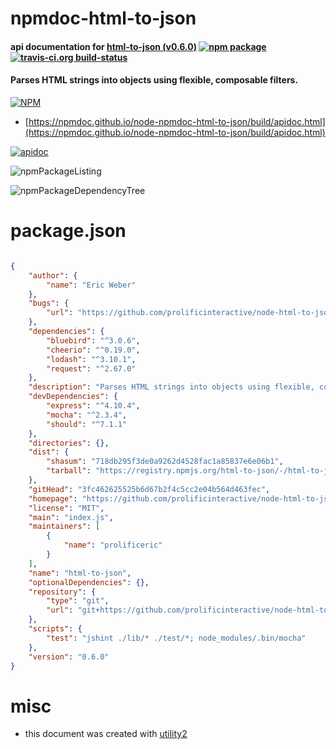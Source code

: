 # npmdoc-html-to-json

#### api documentation for  [html-to-json (v0.6.0)](https://github.com/prolificinteractive/node-html-to-json#readme)  [![npm package](https://img.shields.io/npm/v/npmdoc-html-to-json.svg?style=flat-square)](https://www.npmjs.org/package/npmdoc-html-to-json) [![travis-ci.org build-status](https://api.travis-ci.org/npmdoc/node-npmdoc-html-to-json.svg)](https://travis-ci.org/npmdoc/node-npmdoc-html-to-json)

#### Parses HTML strings into objects using flexible, composable filters.

[![NPM](https://nodei.co/npm/html-to-json.png?downloads=true&downloadRank=true&stars=true)](https://www.npmjs.com/package/html-to-json)

- [https://npmdoc.github.io/node-npmdoc-html-to-json/build/apidoc.html](https://npmdoc.github.io/node-npmdoc-html-to-json/build/apidoc.html)

[![apidoc](https://npmdoc.github.io/node-npmdoc-html-to-json/build/screenCapture.buildCi.browser.%252Ftmp%252Fbuild%252Fapidoc.html.png)](https://npmdoc.github.io/node-npmdoc-html-to-json/build/apidoc.html)

![npmPackageListing](https://npmdoc.github.io/node-npmdoc-html-to-json/build/screenCapture.npmPackageListing.svg)

![npmPackageDependencyTree](https://npmdoc.github.io/node-npmdoc-html-to-json/build/screenCapture.npmPackageDependencyTree.svg)



# package.json

```json

{
    "author": {
        "name": "Eric Weber"
    },
    "bugs": {
        "url": "https://github.com/prolificinteractive/node-html-to-json/issues"
    },
    "dependencies": {
        "bluebird": "^3.0.6",
        "cheerio": "^0.19.0",
        "lodash": "^3.10.1",
        "request": "^2.67.0"
    },
    "description": "Parses HTML strings into objects using flexible, composable filters.",
    "devDependencies": {
        "express": "^4.10.4",
        "mocha": "^2.3.4",
        "should": "^7.1.1"
    },
    "directories": {},
    "dist": {
        "shasum": "718db295f3de0a9262d4528fac1a85837e6e06b1",
        "tarball": "https://registry.npmjs.org/html-to-json/-/html-to-json-0.6.0.tgz"
    },
    "gitHead": "3fc462625525b6d67b2f4c5cc2e04b564d463fec",
    "homepage": "https://github.com/prolificinteractive/node-html-to-json#readme",
    "license": "MIT",
    "main": "index.js",
    "maintainers": [
        {
            "name": "prolificeric"
        }
    ],
    "name": "html-to-json",
    "optionalDependencies": {},
    "repository": {
        "type": "git",
        "url": "git+https://github.com/prolificinteractive/node-html-to-json.git"
    },
    "scripts": {
        "test": "jshint ./lib/* ./test/*; node_modules/.bin/mocha"
    },
    "version": "0.6.0"
}
```



# misc
- this document was created with [utility2](https://github.com/kaizhu256/node-utility2)
